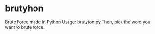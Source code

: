 # brutyhon
Brute Force made in Python
Usage: brutyton.py
Then, pick the word you want to brute force.
